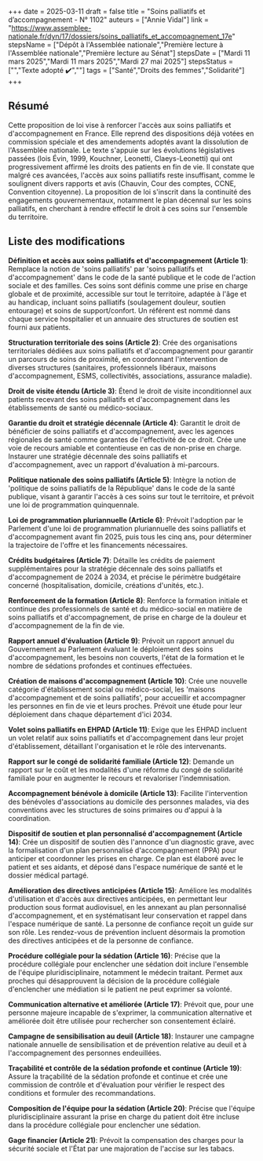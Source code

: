 +++
date = 2025-03-11
draft = false
title = "Soins palliatifs et d’accompagnement - N° 1102"
auteurs = ["Annie Vidal"]
link = "https://www.assemblee-nationale.fr/dyn/17/dossiers/soins_palliatifs_et_accompagnement_17e"
stepsName = ["Dépôt à l'Assemblée nationale","Première lecture à l'Assemblée nationale","Première lecture au Sénat"]
stepsDate = ["Mardi 11 mars 2025","Mardi 11 mars 2025","Mardi 27 mai 2025"]
stepsStatus = ["","Texte adopté ✔️",""]
tags = ["Santé","Droits des femmes","Solidarité"]
+++

## Résumé

Cette proposition de loi vise à renforcer l'accès aux soins palliatifs et d'accompagnement en France. Elle reprend des dispositions déjà votées en commission spéciale et des amendements adoptés avant la dissolution de l'Assemblée nationale. Le texte s'appuie sur les évolutions législatives passées (lois Évin, 1999, Kouchner, Leonetti, Claeys-Leonetti) qui ont progressivement affirmé les droits des patients en fin de vie. Il constate que malgré ces avancées, l'accès aux soins palliatifs reste insuffisant, comme le soulignent divers rapports et avis (Chauvin, Cour des comptes, CCNE, Convention citoyenne). La proposition de loi s'inscrit dans la continuité des engagements gouvernementaux, notamment le plan décennal sur les soins palliatifs, en cherchant à rendre effectif le droit à ces soins sur l'ensemble du territoire.

## Liste des modifications

**Définition et accès aux soins palliatifs et d'accompagnement (Article 1)**: Remplace la notion de 'soins palliatifs' par 'soins palliatifs et d'accompagnement' dans le code de la santé publique et le code de l'action sociale et des familles. Ces soins sont définis comme une prise en charge globale et de proximité, accessible sur tout le territoire, adaptée à l'âge et au handicap, incluant soins palliatifs (soulagement douleur, soutien entourage) et soins de support/confort. Un référent est nommé dans chaque service hospitalier et un annuaire des structures de soutien est fourni aux patients.

**Structuration territoriale des soins (Article 2)**: Crée des organisations territoriales dédiées aux soins palliatifs et d'accompagnement pour garantir un parcours de soins de proximité, en coordonnant l'intervention de diverses structures (sanitaires, professionnels libéraux, maisons d'accompagnement, ESMS, collectivités, associations, assurance maladie).

**Droit de visite étendu (Article 3)**: Étend le droit de visite inconditionnel aux patients recevant des soins palliatifs et d'accompagnement dans les établissements de santé ou médico-sociaux.

**Garantie du droit et stratégie décennale (Article 4)**: Garantit le droit de bénéficier de soins palliatifs et d'accompagnement, avec les agences régionales de santé comme garantes de l'effectivité de ce droit. Crée une voie de recours amiable et contentieuse en cas de non-prise en charge. Instaurer une stratégie décennale des soins palliatifs et d'accompagnement, avec un rapport d'évaluation à mi-parcours.

**Politique nationale des soins palliatifs (Article 5)**: Intègre la notion de 'politique de soins palliatifs de la République' dans le code de la santé publique, visant à garantir l'accès à ces soins sur tout le territoire, et prévoit une loi de programmation quinquennale.

**Loi de programmation pluriannuelle (Article 6)**: Prévoit l'adoption par le Parlement d'une loi de programmation pluriannuelle des soins palliatifs et d'accompagnement avant fin 2025, puis tous les cinq ans, pour déterminer la trajectoire de l'offre et les financements nécessaires.

**Crédits budgétaires (Article 7)**: Détaille les crédits de paiement supplémentaires pour la stratégie décennale des soins palliatifs et d'accompagnement de 2024 à 2034, et précise le périmètre budgétaire concerné (hospitalisation, domicile, créations d'unités, etc.).

**Renforcement de la formation (Article 8)**: Renforce la formation initiale et continue des professionnels de santé et du médico-social en matière de soins palliatifs et d'accompagnement, de prise en charge de la douleur et d'accompagnement de la fin de vie.

**Rapport annuel d'évaluation (Article 9)**: Prévoit un rapport annuel du Gouvernement au Parlement évaluant le déploiement des soins d'accompagnement, les besoins non couverts, l'état de la formation et le nombre de sédations profondes et continues effectuées.

**Création de maisons d'accompagnement (Article 10)**: Crée une nouvelle catégorie d'établissement social ou médico-social, les 'maisons d'accompagnement et de soins palliatifs', pour accueillir et accompagner les personnes en fin de vie et leurs proches. Prévoit une étude pour leur déploiement dans chaque département d'ici 2034.

**Volet soins palliatifs en EHPAD (Article 11)**: Exige que les EHPAD incluent un volet relatif aux soins palliatifs et d'accompagnement dans leur projet d'établissement, détaillant l'organisation et le rôle des intervenants.

**Rapport sur le congé de solidarité familiale (Article 12)**: Demande un rapport sur le coût et les modalités d'une réforme du congé de solidarité familiale pour en augmenter le recours et revaloriser l'indemnisation.

**Accompagnement bénévole à domicile (Article 13)**: Facilite l'intervention des bénévoles d'associations au domicile des personnes malades, via des conventions avec les structures de soins primaires ou d'appui à la coordination.

**Dispositif de soutien et plan personnalisé d'accompagnement (Article 14)**: Crée un dispositif de soutien dès l'annonce d'un diagnostic grave, avec la formalisation d'un plan personnalisé d'accompagnement (PPA) pour anticiper et coordonner les prises en charge. Ce plan est élaboré avec le patient et ses aidants, et déposé dans l'espace numérique de santé et le dossier médical partagé.

**Amélioration des directives anticipées (Article 15)**: Améliore les modalités d'utilisation et d'accès aux directives anticipées, en permettant leur production sous format audiovisuel, en les annexant au plan personnalisé d'accompagnement, et en systématisant leur conservation et rappel dans l'espace numérique de santé. La personne de confiance reçoit un guide sur son rôle. Les rendez-vous de prévention incluent désormais la promotion des directives anticipées et de la personne de confiance.

**Procédure collégiale pour la sédation (Article 16)**: Précise que la procédure collégiale pour enclencher une sédation doit inclure l'ensemble de l'équipe pluridisciplinaire, notamment le médecin traitant. Permet aux proches qui désapprouvent la décision de la procédure collégiale d'enclencher une médiation si le patient ne peut exprimer sa volonté.

**Communication alternative et améliorée (Article 17)**: Prévoit que, pour une personne majeure incapable de s'exprimer, la communication alternative et améliorée doit être utilisée pour rechercher son consentement éclairé.

**Campagne de sensibilisation au deuil (Article 18)**: Instaurer une campagne nationale annuelle de sensibilisation et de prévention relative au deuil et à l'accompagnement des personnes endeuillées.

**Traçabilité et contrôle de la sédation profonde et continue (Article 19)**: Assure la traçabilité de la sédation profonde et continue et crée une commission de contrôle et d'évaluation pour vérifier le respect des conditions et formuler des recommandations.

**Composition de l'équipe pour la sédation (Article 20)**: Précise que l'équipe pluridisciplinaire assurant la prise en charge du patient doit être incluse dans la procédure collégiale pour enclencher une sédation.

**Gage financier (Article 21)**: Prévoit la compensation des charges pour la sécurité sociale et l'État par une majoration de l'accise sur les tabacs.
